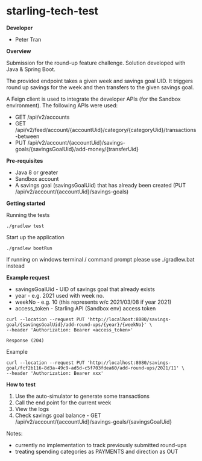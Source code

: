 # starling-tech-test

**Developer** 
* Peter Tran

**Overview**

Submission for the round-up feature challenge. Solution developed with Java & Spring Boot. 

The provided endpoint takes a given week and savings goal UID. It triggers round up savings for the week and then 
transfers to the given savings goal.

A Feign client is used to integrate the developer APIs (for the Sandbox environment). The following APIs were used:
* GET /api/v2/accounts
* GET /api/v2/feed/account/{accountUid}/category/{categoryUid}/transactions-between
* PUT /api/v2/account/{accountUid}/savings-goals/{savingsGoalUid}/add-money/{transferUid}

**Pre-requisites**
* Java 8 or greater
* Sandbox account
* A savings goal (savingsGoalUid) that has already been created (PUT /api/v2/account/{accountUid}/savings-goals)

**Getting started**

Running the tests
```
./gradlew test
```

Start up the application
```
./gradlew bootRun
```
If running on windows terminal / command prompt please use ./gradlew.bat instead

**Example request**

* savingsGoalUid - UID of savings goal that already exists
* year - e.g. 2021 used with week no.
* weekNo - e.g. 10 (this represents w/c 2021/03/08 if year 2021)
* access_token - Starling API (Sandbox env) access token 

```
curl --location --request PUT 'http://localhost:8080/savings-goal/{savingsGoalUid}/add-round-ups/{year}/{weekNo}' \ 
--header 'Authorization: Bearer <access_token>'

Response (204)
```

Example
```
curl --location --request PUT 'http://localhost:8080/savings-goal/fcf2b116-8d3a-49c9-ad5d-c5f703fdea60/add-round-ups/2021/11' \ 
--header 'Authorization: Bearer xxx'
```

**How to test**

1. Use the auto-simulator to generate some transactions
2. Call the end point for the current week
3. View the logs
4. Check savings goal balance - GET /api/v2/account/{accountUid}/savings-goals/{savingsGoalUid} 

Notes:
- currently no implementation to track previously submitted round-ups
- treating spending categories as PAYMENTS and direction as OUT
